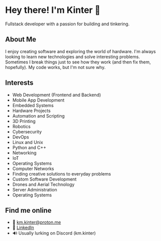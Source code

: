 # Hey there! I'm Kinter 👋

Fullstack developer with a passion for building and tinkering.

## About Me

I enjoy creating software and exploring the world of hardware. I'm always looking to learn new technologies and solve interesting problems. 
Sometimes I break things just to see how they work (and then fix them, hopefully).
My code works, but I'm not sure why.

## Interests

- Web Development (Frontend and Backend)
- Mobile App Development
- Embedded Systems
- Hardware Projects
- Automation and Scripting
- 3D Printing
- Robotics
- Cybersecurity
- DevOps
- Linux and Unix
- Python and C++
- Networking
- IoT
- Operating Systems
- Computer Networks
- Finding creative solutions to everyday problems
- Custom Software Development
- Drones and Aerial Technology
- Server Administration
- Operating Systems

## Find me online

- 📧 km.kinter@proton.me
- 💼 [LinkedIn](https://www.linkedin.com/in/kinter/)
- 🔊 Usually lurking on Discord (km.kinter)
